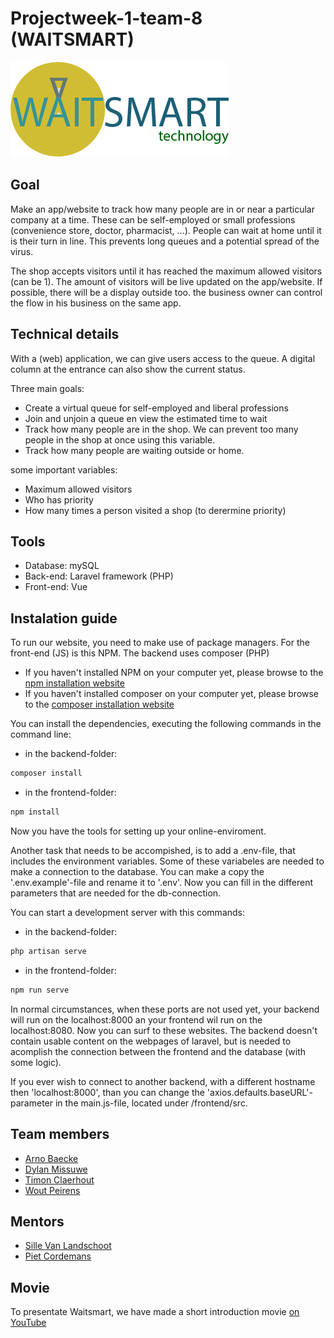 ﻿# Projectweek-1-team-8 (WAITSMART)

![WAITSMART](img/readme-logo.png)
 
## Goal
Make an app/website to track how many people are in or near a particular company at a time. These can be self-employed or small professions (convenience store, doctor, pharmacist, ...).
People can wait at home until it is their turn in line. This prevents long queues and a potential spread of the virus.

The shop accepts visitors until it has reached the maximum allowed visitors (can be 1).
The amount of visitors will be live updated on the app/website. If possible, there will be a display outside too.
the business owner can control the flow in his business on the same app.

## Technical details
With a (web) application, we can give users access to the queue. A digital column at the entrance can also show the current status.

Three main goals:
- Create a virtual queue for self-employed and liberal professions
- Join and unjoin a queue en view the estimated time to wait
- Track how many people are in the shop. We can prevent too many people in the shop at once using this variable.
- Track how many people are waiting outside or home.

some important variables:
- Maximum allowed visitors
- Who has priority
- How many times a person visited a shop (to derermine priority)

## Tools
- Database: mySQL
- Back-end: Laravel framework (PHP)
- Front-end: Vue

## Instalation guide
To run our website, you need to make use of package managers.
For the front-end (JS) is this NPM.
The backend uses composer (PHP)

- If you haven't installed NPM on your computer yet, please browse to the [npm installation website](https://www.npmjs.com/get-npm)
- If you haven't installed composer on your computer yet, please browse to the [composer installation website](https://getcomposer.org/download/)

You can install the dependencies, executing the following commands in the command line:

- in the backend-folder:
```powershell
composer install
```
- in the frontend-folder:
```powershell
npm install
```
Now you have the tools for setting up your online-enviroment.

Another task that needs to be accompished, is to add a .env-file, that includes the environment variables.
Some of these variabeles are needed to make a connection to the database.
You can make a copy the '.env.example'-file and rename it to '.env'.
Now you can fill in the different parameters that are needed for the db-connection.

You can start a development server with this commands:

- in the backend-folder:
```powershell
php artisan serve
```

- in the frontend-folder:
```powershell
npm run serve
```
In normal circumstances, when these ports are not used yet, your backend will run on the localhost:8000 an your frontend wil run on the localhost:8080. Now you can surf to these websites.
The backend doesn't contain usable content on the webpages of laravel, but is needed to acomplish the connection between the frontend and the database (with some logic).

If you ever wish to connect to another backend, with a different hostname then 'localhost:8000', than you can change the 'axios.defaults.baseURL'-parameter in the main.js-file, located under /frontend/src.

## Team members
- [Arno Baecke](https://github.com/arnobaecke)
- [Dylan Missuwe](https://github.com/DylanMissu)
- [Timon Claerhout](https://github.com/TimonClaerhout)
- [Wout Peirens](https://github.com/wout297)

## Mentors
- [Sille Van Landschoot](https://github.com/sillevl)
- [Piet Cordemans](https://github.com/pcordemans)

## Movie

To presentate Waitsmart, we have made a short introduction movie [on YouTube](https://www.youtube.com/watch?v=LTp_kHYZK6w)
